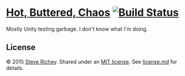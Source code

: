 # [Hot, Buttered, Chaos](https://github.com/steverichey/HotButteredChaos) [![Build Status](https://travis-ci.org/steverichey/HotButteredChaos.svg)](https://travis-ci.org/steverichey/HotButteredChaos)

Mostly Unity testing garbage. I don't know what I'm doing.

## License

&copy; 2015 [Steve Richey](https://github.com/steverichey). Shared under an [MIT license](https://tldrlegal.com/license/mit-license). See [license.md](./license.md) for details.
